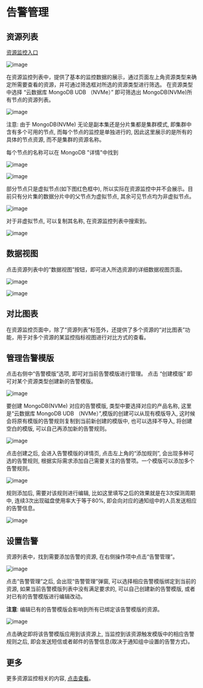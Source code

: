 # 告警管理

## 资源列表

[资源监控入口](https://console.ucloud.cn/umon/overview)

![image](/images/monitor/enter.png)

在资源监控列表中，提供了基本的监控数据的展示，通过页面左上角资源类型来确定所需要查看的资源，并可通过筛选框对所选的资源类型进行筛选。
在资源类型中选择 “云数据库 MongoDB UDB （NVMe）” 即可筛选出 MongoDB(NVMe)所有节点的资源列表。

![image](/images/monitor/list.png)

注意: 由于 MongoDB(NVMe) 无论是副本集还是分片集都是集群模式, 即集群中含有多个可用的节点, 而每个节点的监控是单独进行的, 因此这里展示的是所有的具体的节点资源, 而不是集群的资源名称。

每个节点的名称可以在 MongoDB "详情"中找到

![image](/images/monitor/detail.png)

![image](/images/monitor/detail_2.png)

部分节点只是虚拟节点(如下图红色框中), 所以实际在资源监控中并不会展示。目前只有分片集的数据分片中的父节点为虚拟节点, 其余可见节点均为非虚拟节点。

![image](/images/monitor/node.png)

对于非虚拟节点, 可以复制其名称, 在资源监控列表中搜索到。

![image](/images/monitor/search.png)

## 数据视图

点击资源列表中的“数据视图”按钮，即可进入所选资源的详细数据视图页面。

![image](/images/monitor/view_1.png)

![image](/images/monitor/view_2.png)

## 对比图表

在资源监控页面中，除了“资源列表”标签外，还提供了多个资源的“对比图表”功能，用于对多个资源的某监控指标视图进行对比方式的查看。

## 管理告警模版

点击右侧中“告警模版”选项, 即可对当前告警模版进行管理。 点击 “创建模版” 即可对某个资源类型创建新的告警模版。

![image](/images/monitor/template.png)

要创建 MongoDB(NVMe) 对应的告警模版, 类型中要选择对应的产品名称, 这里是“云数据库 MongoDB UDB （NVMe）”,模版的创建可以从现有模版导入, 这时候会将原有模版的告警规则复制到当前新创建的模版中,
也可以选择不导入, 将创建空白的模版, 可以自己再添加新的告警规则。

![image](/images/monitor/create_template.png)

点击创建之后, 会进入告警模版的详情页, 点击左上角的“添加规则”, 会出现多种可选的告警规则, 根据实际需求添加自己需要关注的告警项。一个模版可以添加多个告警规则。

![image](/images/monitor/new_template.png)

规则添加后, 需要对该规则进行编辑, 比如这里填写之后的效果就是在3次探测周期中, 连续3次出现磁盘使用率大于等于80%, 即会向对应的通知组中的人员发送相应的告警信息。

![image](/images/monitor/new_template_2.png)

## 设置告警

资源列表中，找到需要添加告警的资源, 在右侧操作项中点击“告警管理”。

![image](/images/monitor/alert_manger.png)

点击“告警管理”之后, 会出现“告警管理”弹窗, 可以选择相应告警模版绑定到当前的资源, 如果当前告警模版列表中没有满足要求的, 可以自己创建新的告警模版, 或者对已有的告警模版进行编辑改动。

**注意**: 编辑已有的告警模版会影响到所有已绑定该告警模版的资源。

![image](/images/monitor/manger.png)

点击确定即将该告警模版应用到该资源上, 当监控到该资源触发模版中的相应告警规则之后, 即会发送短信或者邮件的告警信息(取决于通知组中设置的告警方式)。

## 更多

更多资源监控相关的内容, [点击查看](https://docs.ucloud.cn/umon/README)。
